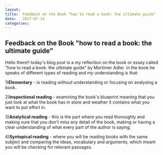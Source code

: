 ```yaml
---
layout: 
title:  Feedback on the Book "how to read a book: the ultimate guide"
date:   2017-07-14 
categories:
---
```


## Feedback on the Book "how to read a book: the ultimate guide"

Hello there!! today's blog post is a my reflection on the book or essey called "how to read a book: the ultimate guide" by Mortimer Adler.
in the book he speaks of different types of reading and my understanding is that:

1)**Elementary** - is reading without understanding or focusing on analysing a book.


2)**Inspectional reading** - examining the book's blueprint meaning that you just look at what the book has in store and weather it contains what you want to put effort in.

3)**Analytical reading** - this is the part where you read thoroughly and making sure that you don't miss any detail of the book, making or having a clear understanding of what every part of the author is saying.

4)**Syntopical reading** - where you will be reading books with the same subject and comparing the ideas, vocabulary and arguments, which meant you will be checking for relevant passages.

